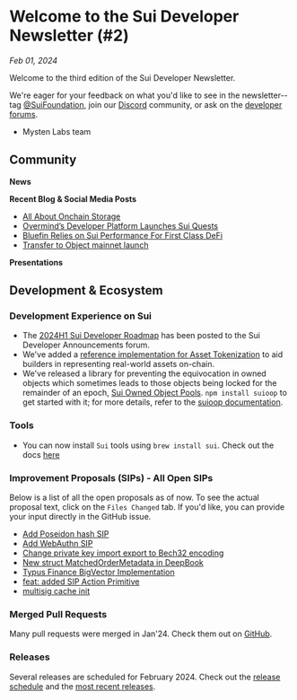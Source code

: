 # Welcome to the Sui Developer Newsletter (#2)

_Feb 01, 2024_

Welcome to the third edition of the Sui Developer Newsletter.

We're eager for your feedback on what you'd like to see in the newsletter--tag [@SuiFoundation](https://twitter.com/@SuiFoundation), join our [Discord](https://discord.gg/sui) community, or ask on the [developer forums](https://forums.sui.io/).

- Mysten Labs team

## Community

**News**


**Recent Blog & Social Media Posts**

* [All About Onchain Storage](https://blog.sui.io/onchain-storage-explained/)
* [Overmind’s Developer Platform Launches Sui Quests](https://blog.sui.io/overmind-launches-sui-quests/)
* [Bluefin Relies on Sui Performance For First Class DeFi](https://blog.sui.io/bluefin-defi-derivatives-volume/)
* [Transfer to Object mainnet launch](https://blog.sui.io/transfer-to-object-mainnet-launch/)

**Presentations**


## Development & Ecosystem

### Development Experience on Sui

* The [2024H1 Sui Developer Roadmap](https://forums.sui.io/t/sui-developer-roadmap-2024/45229) has been posted to the Sui Developer Announcements forum.
* We've added a [reference implementation for Asset Tokenization](https://docs.sui.io/guides/developer/advanced/asset-tokenization) to aid builders in representing real-world assets on-chain.
* We've released a library for preventing the equivocation in owned objects which sometimes leads to those objects being locked for the remainder of an epoch, [Sui Owned Object Pools](https://forums.sui.io/t/sui-owned-object-pools-library/45215). `npm install suioop` to get started with it; for more details, refer to the [suioop documentation](https://www.npmjs.com/package/suioop).

### Tools
* You can now install `Sui` tools using `brew install sui`. Check out the docs [here](https://docs.sui.io/guides/developer/getting-started/sui-install#install-homebrew) 
### Improvement Proposals (SIPs) - All Open SIPs

Below is a list of all the open proposals as of now. To see the actual proposal text, click on the `Files Changed` tab. If you'd like, you can provide your input directly in the GitHub issue.

* [Add Poseidon hash SIP](https://github.com/sui-foundation/sips/pull/12)
* [Add WebAuthn SIP](https://github.com/sui-foundation/sips/pull/9)
* [Change private key import export to Bech32 encoding](https://github.com/sui-foundation/sips/pull/15)
* [New struct MatchedOrderMetadata in DeepBook](https://github.com/sui-foundation/sips/pull/14)
* [Typus Finance BigVector Implementation](https://github.com/sui-foundation/sips/pull/13)
* [feat: added SIP Action Primitive](https://github.com/sui-foundation/sips/pull/11)
* [multisig cache init](https://github.com/sui-foundation/sips/pull/10)


### Merged Pull Requests

Many pull requests were merged in Jan'24. Check them out on [GitHub](https://github.com/search?q=is%3Apr+-author%3Aapp%2Fsui-merge-bot+org%3Amystenlabs+repo%3Asui+is%3Amerged+merged%3A2024-01-01..2024-01-31&type=pullrequests).

### Releases

Several releases are scheduled for February 2024. Check out the [release schedule](https://sui.io/networkinfo) and the [most recent releases](https://github.com/MystenLabs/sui/releases).
